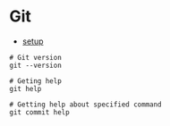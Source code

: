 # Git

- [setup](setup.md)

```shell
# Git version
git --version

# Geting help
git help

# Getting help about specified command
git commit help
```
